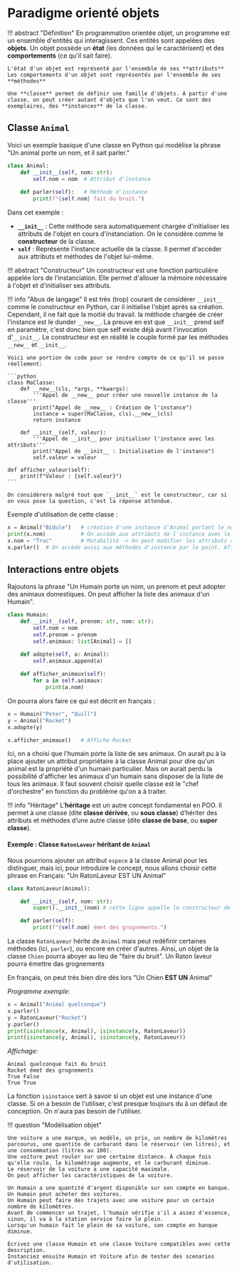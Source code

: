 # Paradigme orienté objets

!!! abstract "Définition"
    En programmation orientée objet, un programme est un ensemble d'entités qui interagissent. Ces entités sont appelées des **objets**. Un objet possède un **état** (les données qui le caractérisent) et des **comportements** (ce qu'il sait faire).

    L'état d'un objet est représenté par l'ensemble de ses **attributs**
    Les comportements d'un objet sont représentés par l'ensemble de ses **méthodes**

    Une **classe** permet de définir une famille d'objets. A partir d'une classe, on peut créer autant d'objets que l'on veut. Ce sont des exemplaires, des **instances** de la classe.


## Classe `Animal`

Voici un exemple basique d'une classe en Python qui modélise la phrase "Un animal porte un nom, et il sait parler."

```python
class Animal:
    def __init__(self, nom: str):
        self.nom = nom  # Attribut d'instance
    
    def parler(self):   # Méthode d'instance
        print(f"{self.nom} fait du bruit.")
```

Dans cet exemple :

- **`__init__`** : Cette méthode sera automatiquement chargée d'initialiser les attributs de l'objet en cours d'instanciation. On le considère comme le **constructeur** de la classe.
- **`self`** : Représente l'instance actuelle de la classe. Il permet d'accéder aux attributs et méthodes de l'objet lui-même.


!!! abstract "Constructeur"
    Un constructeur est une fonction particulière appelée lors de l'instanciation. Elle permet d'allouer la mémoire nécessaire à l'objet et d'initialiser ses attributs.


!!! info "Abus de langage"
    Il est très (trop) courant de considérer `__init__` comme le constructeur en Python, car il initialise l'objet après sa création. Cependant, il ne fait que la moitié du travail. la méthode chargée de créer l'instance est le dunder `__new__`. La preuve en est que `__init__` prend self en paramètre, c'est donc bien que self existe déjà avant l'invocation d'`__init__`. Le constructeur est en réalité le couple formé par les méthodes `__new__` et `__init__`.

    Voici une portion de code pour se rendre compte de ce qu'il se passe réellement:

    ```python
    class MaClasse:
        def __new__(cls, *args, **kwargs):
            '''Appel de __new__ pour créer une nouvelle instance de la classe'''
            print("Appel de __new__ : Création de l'instance")
            instance = super(MaClasse, cls).__new__(cls)
            return instance
        
        def __init__(self, valeur):
            '''Appel de __init__ pour initialiser l'instance avec les attributs'''
            print("Appel de __init__ : Initialisation de l'instance")
            self.valeur = valeur
    
    def afficher_valeur(self):
        print(f"Valeur : {self.valeur}")
    ```

    On considèrera malgré tout que `__init__` est le constructeur, car si on vous pose la question, c'est la réponse attendue.

  
Exemple d'utilisation de cette classe :

```python
x = Animal("Bidule")   # création d'une instance d'Animal portant le nom bidule
print(x.nom)           # On accède aux attributs de l'instance avec le point. Affiche: Bidule
x.nom = "Truc"         # Mutabilité -> On peut modifier les attributs de l'instance de la même manière 
x.parler()  # On accède aussi aux méthodes d'instance par le point. Affiche: Truc fait du bruit.
```

## Interactions entre objets

Rajoutons la phrase "Un Humain porte un nom, un prenom et peut adopter des animaux domestiques. On peut afficher la liste des animaux d'un Humain".

```python
class Humain:
    def __init__(self, prenom: str, nom: str):
        self.nom = nom
        self.prenom = prenom
        self.animaux: list[Animal] = []

    def adopte(self, a: Animal):
        self.animaux.append(a)
    
    def afficher_animaux(self):
        for a in self.animaux:
            print(a.nom)
```

On pourra alors faire ce qui est décrit en français :

```python
x = Humain("Peter", "Quill")
y = Animal("Rocket")
x.adopte(y)

x.afficher_animaux()   # Affiche Rocket
```


Ici, on a choisi que l'humain porte la liste de ses animaux. On aurait pu à la place ajouter un attribut propriétaire à la classe Animal pour dire qu'un animal est la propriété d'un humain particulier. Mais on aurait perdu la possibilité d'afficher les animaux d'un humain sans disposer de la liste de tous les animaux. Il faut souvent choisir quelle classe est le "chef d'orchestre" en fonction du problème qu'on a à traiter.

!!! info "Héritage"
    L’**héritage** est un autre concept fondamental en POO. Il permet à une classe (dite **classe dérivée**, ou **sous classe**) d’hériter des attributs et méthodes d’une autre classe (dite **classe de base**, ou **super classe**).

#### Exemple : Classe `RatonLaveur` héritant de `Animal`

Nous pourrions ajouter un attribut `espece` à la classe Animal pour les distinguer, mais ici, pour introduire le concept, nous allons choisir cette phrase en Français: "Un RatonLaveur EST UN Animal"

```python
class RatonLaveur(Animal):

    def __init__(self, nom: str):
        super().__init__(nom) # cette ligne appelle le constructeur de la super classe

    def parler(self):
        print(f"{self.nom} émet des grognements.")
```

La classe `RatonLaveur` hérite de `Animal` mais peut redéfinir certaines méthodes (ici, `parler`), ou encore en créer d'autres. Ainsi, un objet de la classe `Chien` pourra aboyer au lieu de "faire du bruit". Un Raton laveur pourra émettre das grognements

En français, on peut très bien dire dès lors "Un Chien **EST UN** Animal"


*Programme exemple*:
```python
x = Animal("Animal quelconque")
x.parler()
y = RatonLaveur("Rocket")
y.parler()
print(isinstance(x, Animal), isinstance(x, RatonLaveur))
print(isinstance(y, Animal), isinstance(y, RatonLaveur))
```
*Affichage:*
```
Animal quelconque fait du bruit
Rocket émet des grognements
True False
True True
```

La fonction `isinstance` sert à savoir si un objet est une instance d'une classe.
Si on a besoin de l'utiliser, c'est presque toujours du à un défaut de conception. On n'aura pas besoin de l'utiliser.


!!! question "Modélisation objet"

    Une voiture a une marque, un modèle, un prix, un nombre de kilomètres parcourus, une quantite de carburant dans le réservoir (en litres), et une consommation (litres au 100).
    Une voiture peut rouler sur une certaine distance. À chaque fois qu'elle roule, le kilométrage augmente, et le carburant diminue.
    Le réservoir de la voiture a une capacité maximale.
    On peut afficher les caractéristiques de la voiture.

    Un Humain a une quantité d'argent disponible sur son compte en banque.
    Un Humain peut acheter des voitures.
    Un Humain peut faire des trajets avec une voiture pour un certain nombre de kilomètres.
    Avant de commencer un trajet, l'humain vérifie s'il a assez d'essence, sinon, il va à la station service faire le plein.
    Lorsqu'un humain fait le plein de sa voiture, son compte en banque diminue. 

    Ecrivez une classe Humain et une classe Voiture compatibles avec cette description.
    Instanciez ensuite Humain et Voiture afin de tester des scenarios d'utilisation.

